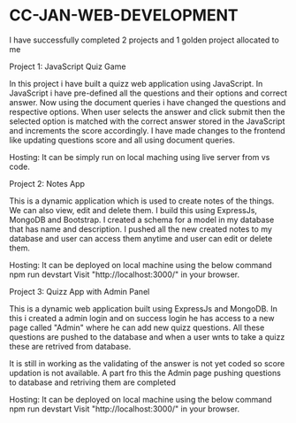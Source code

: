 # CC-JAN-WEB-DEVELOPMENT
 I have successfully completed 2 projects and 1 golden project allocated to me

Project 1: JavaScript Quiz Game

In this project i have built a quizz web application using JavaScript.
In JavaScript i have pre-defined all the questions and their options and correct answer.
Now using the document queries i have changed the questions and respective options. When user selects the answer and click submit then the selected option is matched with the correct answer stored in the JavaScript and increments the score accordingly.
I have made changes to the frontend like updating questions score and all using document queries.

Hosting: It can be simply run on local maching using live server from vs code.


Project 2: Notes App

This is a dynamic application which is used to create notes of the things. We can also view, edit and delete them.
I build this using ExpressJs, MongoDB and Bootstrap. 
I created a schema for a model in my database that has name and description. I pushed all the new created notes to my database and user can access them anytime and user can edit or delete them.

Hosting: It can be deployed on local machine using the below command
npm run devstart
Visit "http://localhost:3000/" in your browser.


Project 3: Quizz App with Admin Panel

This is a dynamic web application built using ExpressJs and MongoDB. In this i created a admin login and on success login he has access to a new page called "Admin" where he can add new quizz questions. All these questions are pushed to the database and when a user wnts to take a quizz these are retrived from database.

It is still in working as the validating of the answer is not yet coded so score updation is not available. A part fro this the Admin page pushing questions to database and retriving them are completed

Hosting: It can be deployed on local machine using the below command
npm run devstart
Visit "http://localhost:3000/" in your browser.
